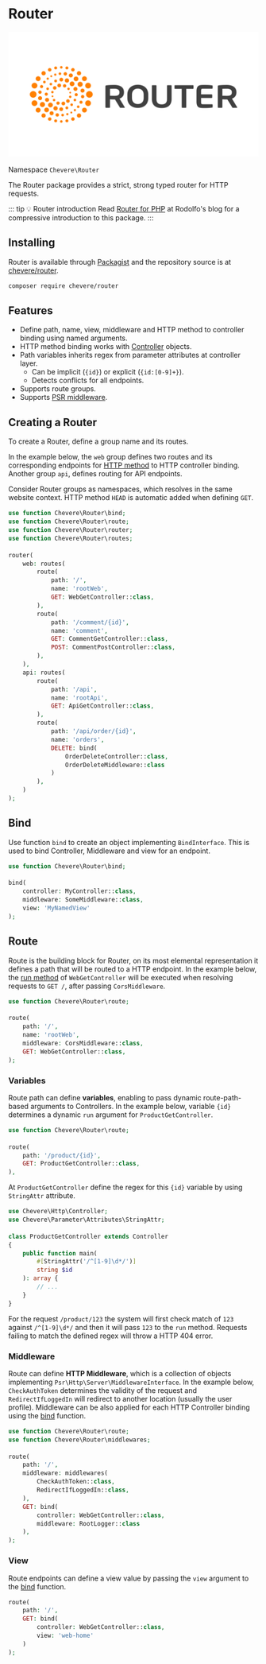 # Router

![Router](../src/packages/router/router-logo.svg)

Namespace `Chevere\Router`

The Router package provides a strict, strong typed router for HTTP requests.

::: tip 💡 Router introduction
 Read [Router for PHP](https://rodolfoberrios.com/2022/12/07/chevere-router/) at Rodolfo's blog for a compressive introduction to this package.
:::

## Installing

Router is available through [Packagist](https://packagist.org/packages/chevere/router) and the repository source is at [chevere/router](https://github.com/chevere/router).

```sh
composer require chevere/router
```

## Features

* Define path, name, view, middleware and HTTP method to controller binding using named arguments.
* HTTP method binding works with [Controller](../library/http-controller.md) objects.
* Path variables inherits regex from parameter attributes at controller layer.
  * Can be implicit (`{id}`) or explicit (`{id:[0-9]+}`).
  * Detects conflicts for all endpoints.
* Supports route groups.
* Supports [PSR middleware](https://www.php-fig.org/psr/psr-15/).

## Creating a Router

To create a Router, define a group name and its routes.

In the example below, the `web` group defines two routes and its corresponding endpoints for [HTTP method](https://developer.mozilla.org/en-US/docs/Web/HTTP/Methods) to HTTP controller binding. Another group `api`, defines routing for API endpoints.

Consider Router groups as namespaces, which resolves in the same website context. HTTP method `HEAD` is automatic added when defining `GET`.

```php
use function Chevere\Router\bind;
use function Chevere\Router\route;
use function Chevere\Router\router;
use function Chevere\Router\routes;

router(
    web: routes(
        route(
            path: '/',
            name: 'rootWeb',
            GET: WebGetController::class,
        ),
        route(
            path: '/comment/{id}',
            name: 'comment',
            GET: CommentGetController::class,
            POST: CommentPostController::class,
        ),
    ),
    api: routes(
        route(
            path: '/api',
            name: 'rootApi',
            GET: ApiGetController::class,
        ),
        route(
            path: '/api/order/{id}',
            name: 'orders',
            DELETE: bind(
                OrderDeleteController::class,
                OrderDeleteMiddleware::class
            )
        ),
    )
);
```

## Bind

Use function `bind` to create an object implementing `BindInterface`. This is used to bind Controller, Middleware and view for an endpoint.

```php
use function Chevere\Router\bind;

bind(
    controller: MyController::class,
    middleware: SomeMiddleware::class,
    view: 'MyNamedView'
);
```

## Route

Route is the building block for Router, on its most elemental representation it defines a path that will be routed to a HTTP endpoint. In the example below, the [run method](https://chevere.org/packages/action#main-logic) of `WebGetController` will be executed when resolving requests to `GET /`, after passing `CorsMiddleware`.

```php
use function Chevere\Router\route;

route(
    path: '/',
    name: 'rootWeb',
    middleware: CorsMiddleware::class,
    GET: WebGetController::class,
);
```

### Variables

Route path can define **variables**, enabling to pass dynamic route-path-based arguments to Controllers. In the example below, variable `{id}` determines a dynamic `run` argument for `ProductGetController`.

```php
use function Chevere\Router\route;

route(
    path: '/product/{id}',
    GET: ProductGetController::class,
),
```

At `ProductGetController` define the regex for this `{id}` variable by using `StringAttr` attribute.

```php
use Chevere\Http\Controller;
use Chevere\Parameter\Attributes\StringAttr;

class ProductGetController extends Controller
{
    public function main(
        #[StringAttr('/^[1-9]\d*/')]
        string $id
    ): array {
        // ...
    }
}
```

For the request `/product/123` the system will first check match of `123` against `/^[1-9]\d*/` and then it will pass `123` to the `run` method. Requests failing to match the defined regex will throw a HTTP 404 error.

### Middleware

Route can define **HTTP Middleware**, which is a collection of objects implementing `Psr\Http\Server\MiddlewareInterface`. In the example below, `CheckAuthToken` determines the validity of the request and `RedirectIfLoggedIn` will redirect to another location (usually the user profile). Middleware can be also applied for each HTTP Controller binding using the [bind](#bind) function.

```php
use function Chevere\Router\route;
use function Chevere\Router\middlewares;

route(
    path: '/',
    middleware: middlewares(
        CheckAuthToken::class,
        RedirectIfLoggedIn::class,
    ),
    GET: bind(
        controller: WebGetController::class,
        middleware: RootLogger::class
    ),
);
```

### View

Route endpoints can define a view value by passing the `view` argument to the [bind](#bind) function.

```php
route(
    path: '/',
    GET: bind(
        controller: WebGetController::class,
        view: 'web-home'
    )
);
```
